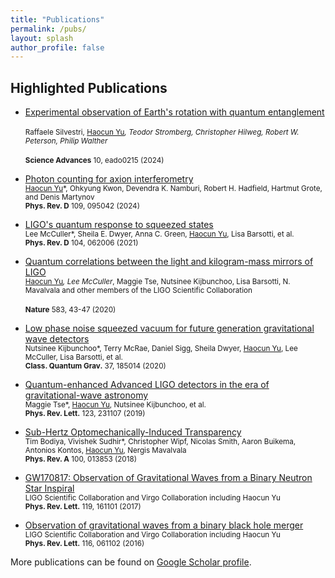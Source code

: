 ```yaml
---
title: "Publications"
permalink: /pubs/
layout: splash
author_profile: false
---
```


## Highlighted Publications
* [Experimental observation of Earth's rotation with quantum entanglement](https://www.science.org/doi/10.1126/sciadv.ado0215)  <br>  
  <small>Raffaele Silvestri, <ins>Haocun Yu</ins>*, Teodor Stromberg, Christopher Hilweg, Robert W. Peterson, Philip Walther*</small> <br>  
  <small>**Science Advances** 10, eado0215 (2024)</small>

* [Photon counting for axion interferometry](https://journals.aps.org/prd/abstract/10.1103/PhysRevD.109.095042)  <br> 
  <small><ins>Haocun Yu</ins>*, Ohkyung Kwon, Devendra K. Namburi, Robert H. Hadfield, Hartmut Grote, and Denis Martynov</small> <br> 
  <small>**Phys. Rev. D** 109, 095042 (2024)</small>

*  [LIGO's quantum response to squeezed states](https://journals.aps.org/prd/abstract/10.1103/PhysRevD.104.062006) <br> 
  <small>Lee McCuller*, Sheila E. Dwyer, Anna C. Green, <ins>Haocun Yu</ins>, Lisa Barsotti, et al.</small> <br> 
  <small>**Phys. Rev. D** 104, 062006 (2021)</small>

* [Quantum correlations between the light and kilogram-mass mirrors of LIGO](https://www.nature.com/articles/s41586-020-2420-8)  <br> 
  <small><ins>Haocun Yu</ins>*, Lee McCuller*, Maggie Tse, Nutsinee Kijbunchoo, Lisa Barsotti, N. Mavalvala and other members of the LIGO Scientific Collaboration</small>  <br>  
  <small>**Nature** 583, 43-47 (2020)</small>

* [Low phase noise squeezed vacuum for future generation gravitational wave detectors](https://iopscience.iop.org/article/10.1088/1361-6382/aba4bb) <br> 
  <small>Nutsinee Kijbunchoo*, Terry McRae, Daniel Sigg, Sheila Dwyer, <ins>Haocun Yu</ins>, Lee McCuller, Lisa Barsotti, et al.</small> <br> 
  <small>**Class. Quantum Grav.** 37, 185014 (2020)</small>

* [Quantum-enhanced Advanced LIGO detectors in the era of gravitational-wave astronomy](https://journals.aps.org/prl/abstract/10.1103/PhysRevLett.123.231107) <br> 
  <small>Maggie Tse*, <ins>Haocun Yu</ins>, Nutsinee Kijbunchoo, et al.</small> <br> 
  <small>**Phys. Rev. Lett.** 123, 231107 (2019)</small>

* [Sub-Hertz Optomechanically-Induced Transparency](https://journals.aps.org/pra/abstract/10.1103/PhysRevA.100.013853) <br> 
  <small>Tim Bodiya, Vivishek Sudhir*, Christopher Wipf, Nicolas Smith, Aaron Buikema, Antonios Kontos, <ins>Haocun Yu</ins>, Nergis Mavalvala</small> <br> 
  <small>**Phys. Rev. A** 100, 013853 (2018)</small>

* [GW170817: Observation of Gravitational Waves from a Binary Neutron Star Inspiral](https://journals.aps.org/prl/abstract/10.1103/PhysRevLett.119.161101) <br> 
  <small>LIGO Scientific Collaboration and Virgo Collaboration including Haocun Yu</small> <br> 
  <small>**Phys. Rev. Lett.** 119, 161101 (2017)</small>

* [Observation of gravitational waves from a binary black hole merger](https://journals.aps.org/prl/abstract/10.1103/PhysRevLett.116.061102) <br> 
  <small>LIGO Scientific Collaboration and Virgo Collaboration including Haocun Yu</small> <br> 
  <small>**Phys. Rev. Lett.** 116, 061102 (2016)</small>





<div class="wordwrap">More publications can be found on <a href="{{site.author.googlescholar}}">Google Scholar profile</a>.</div>

<!--
7.		B. P. Abbott, Haocun Yu, et al. (LSC and Virgo Collaboration*)
	GW190521: A Binary Black Hole Merger with a Total Mass of 150 M⊙
	Phys. Rev. Lett. 125, 101102 (2020).
8.		A. B. Buikema, et al. (LSC Instrument Authors)
	Sensitivity and performance of the Advanced LIGO detectors in the third observing run
	Phys. Rev. D 102, 062003 (2020).

10.		B. P. Abbott, Haocun Yu, et al. (LSC and Virgo Collaboration*)
	GW170817: Measurements of neutron star radii and equation of state
	Phys. Rev. Lett. 121 (16), 161101 (2018).
* All equally contributed author
-->